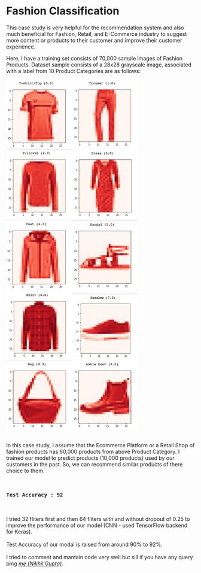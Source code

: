 # Fashion Classification

This case study is very helpful for the recommendation system and also much beneficial for Fashion, Retail, and E-Commerce industry to suggest more content or products to their customer and improve their customer experience.

Here, I have a training set consists of 70,000 sample images of Fashion Products. Dataset sample consists of a 28x28 grayscale image, associated with a label from 10 Product Categories are as follows:
<br>

<img src='0.png' width='175px'><img src='1.png' width='175px'><img src='2.png' width='175px'><img src='3.png' width='175px'><img src='4.png' width='175px'><img src='5.png' width='175px'><img src='6.png' width='175px'><img src='7.png' width='175px'><img src='8.png' width='175px'><img src='9.png' width='175px'>

<br>
In this case study, I assume that the Ecommerce Platform or a Retail Shop of fashion products has 60,000 products from above Product Category. I trained our model to predict products (10,000 products) used by our customers in the past. So, we can recommend similar products of there choice to them.
<br>
<br>
<br>
<pre>
<b>Test Accuracy : 92</b>
</pre>
<br>
<br>
I tried 32 fliters first and then 64 fliters with and without dropout of 0.25 to improve the performance of our model (CNN - used TensorFlow backend for Keras). 
<br><br>Test Accuracy of our modal is raised from around 90% to 92%. 
<br><br>
I tried to comment and mantain code very well but sill if you have any query ping <em><a href="https://www.linkedin.com/in/mrnikhilgupta/" rel="nofollow">me (Nikhil Gupta)</a></em>.
